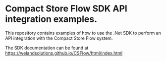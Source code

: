 # Compact Store Flow SDK API integration examples.

This repository contains examples of how to use the .Net SDK to perform an API integration with the Compact Store Flow system.

The SDK documentation can be found at https://welandsolutions.github.io/CSFlow/html/index.html
